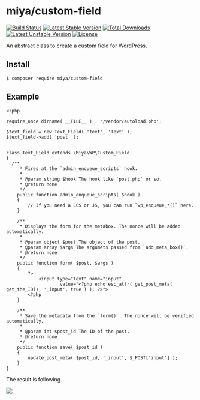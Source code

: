# miya/custom-field

[![Build Status](https://travis-ci.org/miya0001/custom-field.svg?branch=master)](https://travis-ci.org/miya0001/custom-field)
[![Latest Stable Version](https://poser.pugx.org/miya/custom-field/v/stable)](https://packagist.org/packages/miya/custom-field)
[![Total Downloads](https://poser.pugx.org/miya/custom-field/downloads)](https://packagist.org/packages/miya/custom-field)
[![Latest Unstable Version](https://poser.pugx.org/miya/custom-field/v/unstable)](https://packagist.org/packages/miya/custom-field)
[![License](https://poser.pugx.org/miya/custom-field/license)](https://packagist.org/packages/miya/custom-field)

An abstract class to create a custom field for WordPress.

## Install

```
$ composer require miya/custom-field
```

## Example

```
<?php

require_once dirname( __FILE__ ) . '/vendor/autoload.php';

$text_field = new Text_Field( 'text', 'Text' );
$text_field->add( 'post' );


class Text_Field extends \Miya\WP\Custom_Field
{
  /**
	 * Fires at the `admin_enqueue_scripts` hook.
	 *
	 * @param string $hook The hook like `post.php` or so.
	 * @return none
	 */
	public function admin_enqueue_scripts( $hook )
	{
		// If you need a CCS or JS, you can run `wp_enqueue_*()` here.
	}

	/**
	 * Displays the form for the metabox. The nonce will be added automatically.
	 *
	 * @param object $post The object of the post.
	 * @param array $args The argumets passed from `add_meta_box()`.
	 * @return none
	 */
	public function form( $post, $args )
	{
		?>
			<input type="text" name="input"
					value="<?php echo esc_attr( get_post_meta( get_the_ID(), '_input', true ) ); ?>">
		<?php
	}

	/**
	 * Save the metadata from the `form()`. The nonce will be verified automatically.
	 *
	 * @param int $post_id The ID of the post.
	 * @return none
	 */
	public function save( $post_id )
	{
		update_post_meta( $post_id, '_input', $_POST['input'] );
	}
}
```

The result is following.

![](https://www.evernote.com/l/ABXdwD3SniRG87vOmH0juQw6yY5vxS7V7_cB/image.png)
